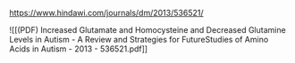 
https://www.hindawi.com/journals/dm/2013/536521/

![[(PDF) Increased Glutamate and Homocysteine and Decreased Glutamine Levels in Autism - A Review and Strategies for FutureStudies of Amino Acids in Autism - 2013 - 536521.pdf]]
